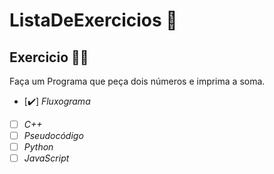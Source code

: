 # ListaDeExercicios 🚀

## Exercicio 👨‍💻

Faça um Programa que peça dois números e imprima a soma.

- [✔️] _Fluxograma_
- [ ] _C++_
- [ ] _Pseudocódigo_
- [ ] _Python_
- [ ] _JavaScript_